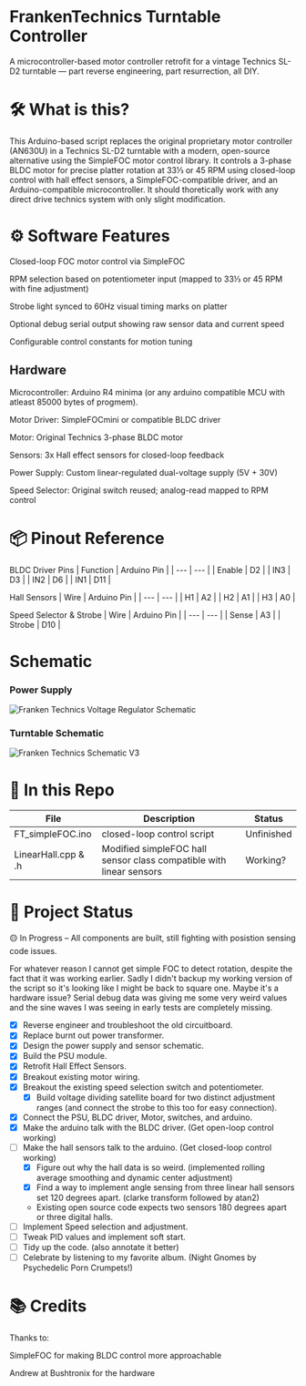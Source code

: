 # FrankenTechnics Turntable Controller

A microcontroller-based motor controller retrofit for a vintage Technics SL-D2 turntable — part reverse engineering, part resurrection, all DIY.

# 🛠 What is this?
This Arduino-based script replaces the original proprietary motor controller (AN630U) in a Technics SL-D2 turntable with a modern, open-source alternative using the SimpleFOC motor control 
library. It controls a 3-phase BLDC motor for precise platter rotation at 33⅓ or 45 RPM using closed-loop control with hall effect sensors, a SimpleFOC-compatible driver, and an 
Arduino-compatible microcontroller. It should thoretically work with any direct drive technics system with only slight modification.

# ⚙️ Software Features
Closed-loop FOC motor control via SimpleFOC

RPM selection based on potentiometer input (mapped to 33⅓ or 45 RPM with fine adjustment)

Strobe light synced to 60Hz visual timing marks on platter

Optional debug serial output showing raw sensor data and current speed

Configurable control constants for motion tuning

## Hardware
Microcontroller: Arduino R4 minima (or any arduino compatible MCU with atleast 85000 bytes of progmem).

Motor Driver: SimpleFOCmini or compatible BLDC driver

Motor: Original Technics 3-phase BLDC motor

Sensors: 3x Hall effect sensors for closed-loop feedback

Power Supply: Custom linear-regulated dual-voltage supply (5V + 30V)

Speed Selector: Original switch reused; analog-read mapped to RPM control

# 📦 Pinout Reference
BLDC Driver Pins
| Function | Arduino Pin |
| --- | --- | 
| Enable | D2 |
| IN3 | D3 |
| IN2	| D6 |
| IN1	| D11 |

Hall Sensors 
| Wire | Arduino Pin |
| --- | --- |
| H1 | A2 |
| H2 | A1 |
| H3 | A0 |

Speed Selector & Strobe
| Wire | Arduino Pin |
| --- | --- |
| Sense | A3 |
| Strobe | D10 |

# Schematic
### Power Supply
![Franken Technics Voltage Regulator Schematic](https://github.com/user-attachments/assets/7c190d79-e471-4135-b6fd-48bae12f2daa)
### Turntable Schematic
![Franken Technics Schematic V3](https://github.com/user-attachments/assets/e0a63e5f-15b3-4f41-8e8b-94f582d5a7f9)

# 🧠 In this Repo

| File | Description | Status |
| --- | --- | --- |
| FT_simpleFOC.ino | closed-loop control script | Unfinished |
| LinearHall.cpp & .h | Modified simpleFOC hall sensor class compatible with linear sensors | Working? |

# 🚧 Project Status
🟡 In Progress – All components are built, still fighting with posistion sensing code issues.

For whatever reason I cannot get simple FOC to detect rotation, despite the fact that it was working earlier.
Sadly I didn't backup my working version of the script so it's looking like I might be back to square one.
Maybe it's a hardware issue? Serial debug data was giving me some very weird values and the sine waves I was seeing in early tests are completely missing.

- [x] Reverse engineer and troubleshoot the old circuitboard.
- [x] Replace burnt out power transformer.
- [x] Design the power supply and sensor schematic.
- [x] Build the PSU module.
- [x] Retrofit Hall Effect Sensors.
- [x] Breakout existing motor wiring.
- [x] Breakout the existing speed selection switch and potentiometer.
  - [x] Build voltage dividing satellite board for two distinct adjustment ranges (and connect the strobe to this too for easy connection).
- [x] Connect the PSU, BLDC driver, Motor, switches, and arduino.
- [x] Make the arduino talk with the BLDC driver. (Get open-loop control working)
- [ ] Make the hall sensors talk to the arduino. (Get closed-loop control working)
  - [x] Figure out why the hall data is so weird. (implemented rolling average smoothing and dynamic center adjustment)
  - [x] Find a way to implement angle sensing from three linear hall sensors set 120 degrees apart. (clarke transform followed by atan2)
   - Existing open source code expects two sensors 180 degrees apart or three digital halls.
- [ ] Implement Speed selection and adjustment.
- [ ] Tweak PID values and implement soft start.
- [ ] Tidy up the code. (also annotate it better)
- [ ] Celebrate by listening to my favorite album. (Night Gnomes by Psychedelic Porn Crumpets!)

# 📚 Credits
Thanks to:

SimpleFOC for making BLDC control more approachable

Andrew at Bushtronix for the hardware
